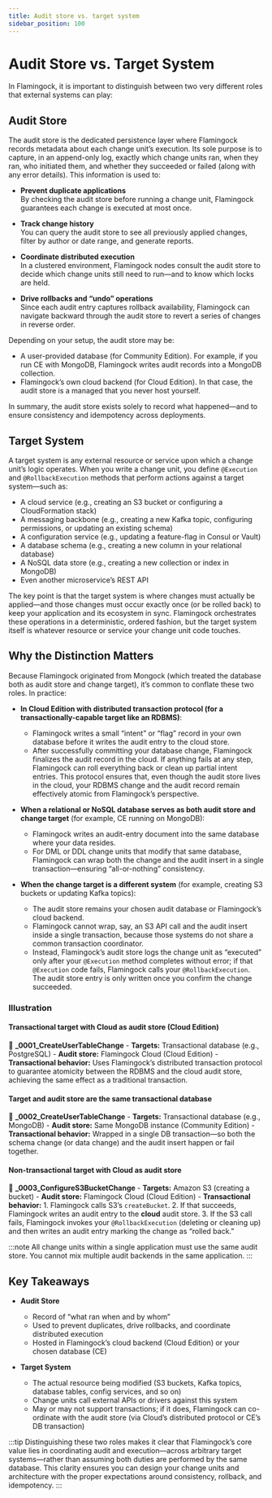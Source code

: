 ```yaml
---
title: Audit store vs. target system
sidebar_position: 100
---
```


# Audit Store vs. Target System

In Flamingock, it is important to distinguish between two very different roles that external systems can play:

## Audit Store

The audit store is the dedicated persistence layer where Flamingock records metadata about each change unit’s execution. Its sole purpose is to capture, in an append-only log, exactly which change units ran, when they ran, who initiated them, and whether they succeeded or failed (along with any error details). This information is used to:

- **Prevent duplicate applications**  
  By checking the audit store before running a change unit, Flamingock guarantees each change is executed at most once.

- **Track change history**  
  You can query the audit store to see all previously applied changes, filter by author or date range, and generate reports.

- **Coordinate distributed execution**  
  In a clustered environment, Flamingock nodes consult the audit store to decide which change units still need to run—and to know which locks are held.

- **Drive rollbacks and “undo” operations**  
  Since each audit entry captures rollback availability, Flamingock can navigate backward through the audit store to revert a series of changes in reverse order.

Depending on your setup, the audit store may be:

- A user-provided database (for Community Edition). For example, if you run CE with MongoDB, Flamingock writes audit records into a MongoDB collection.
- Flamingock’s own cloud backend (for Cloud Edition). In that case, the audit store is a managed that you never host yourself.

In summary, the audit store exists solely to record what happened—and to ensure consistency and idempotency across deployments.

## Target System

A target system is any external resource or service upon which a change unit’s logic operates. When you write a change unit, you define `@Execution` and `@RollbackExecution` methods that perform actions against a target system—such as:

- A cloud service (e.g., creating an S3 bucket or configuring a CloudFormation stack)
- A messaging backbone (e.g., creating a new Kafka topic, configuring permissions, or updating an existing schema)
- A configuration service (e.g., updating a feature-flag in Consul or Vault)
- A database schema (e.g., creating a new column in your relational database)
- A NoSQL data store (e.g., creating a new collection or index in MongoDB)
- Even another microservice’s REST API

The key point is that the target system is where changes must actually be applied—and those changes must occur exactly once (or be rolled back) to keep your application and its ecosystem in sync. Flamingock orchestrates these operations in a deterministic, ordered fashion, but the target system itself is whatever resource or service your change unit code touches.

## Why the Distinction Matters

Because Flamingock originated from Mongock (which treated the database both as audit store and change target), it’s common to conflate these two roles. In practice:

- **In Cloud Edition with distributed transaction protocol (for a transactionally-capable target like an RDBMS)**:
  - Flamingock writes a small “intent” or “flag” record in your own database before it writes the audit entry to the cloud store.
  - After successfully committing your database change, Flamingock finalizes the audit record in the cloud. If anything fails at any step, Flamingock can roll everything back or clean up partial intent entries. This protocol ensures that, even though the audit store lives in the cloud, your RDBMS change and the audit record remain effectively atomic from Flamingock’s perspective.

- **When a relational or NoSQL database serves as both audit store and change target** (for example, CE running on MongoDB):
  - Flamingock writes an audit-entry document into the same database where your data resides.
  - For DML or DDL change units that modify that same database, Flamingock can wrap both the change and the audit insert in a single transaction—ensuring “all-or-nothing” consistency.

- **When the change target is a different system** (for example, creating S3 buckets or updating Kafka topics):
  - The audit store remains your chosen audit database or Flamingock’s cloud backend.
  - Flamingock cannot wrap, say, an S3 API call and the audit insert inside a single transaction, because those systems do not share a common transaction coordinator.
  - Instead, Flamingock’s audit store logs the change unit as “executed” only after your `@Execution` method completes without error; if that `@Execution` code fails, Flamingock calls your `@RollbackExecution`. The audit store entry is only written once you confirm the change succeeded.

### Illustration

#### Transactional target with Cloud as audit store (Cloud Edition)

  📄 **_0001_CreateUserTableChange**
    - **Targets:** Transactional database (e.g., PostgreSQL)
    - **Audit store:** Flamingock Cloud (Cloud Edition)
    - **Transactional behavior:** Uses Flamingock’s distributed transaction protocol to guarantee atomicity between the RDBMS and the cloud audit store, achieving the same effect as a traditional transaction.

#### Target and audit store are the same transactional database

  📄 **_0002_CreateUserTableChange**
    - **Targets:** Transactional database (e.g., MongoDB)
    - **Audit store:** Same MongoDB instance (Community Edition)
    - **Transactional behavior:** Wrapped in a single DB transaction—so both the schema change (or data change) and the audit insert happen or fail together.

#### Non-transactional target with Cloud as audit store

  📄 **_0003_ConfigureS3BucketChange**
    - **Targets:** Amazon S3 (creating a bucket)
    - **Audit store:** Flamingock Cloud (Cloud Edition)
    - **Transactional behavior:**
      1. Flamingock calls S3’s `createBucket`.
      2. If that succeeds, Flamingock writes an audit entry to the **cloud** audit store.
      3. If the S3 call fails, Flamingock invokes your `@RollbackExecution` (deleting or cleaning up) and then writes an audit entry marking the change as “rolled back.”

:::note
All change units within a single application must use the same audit store. You cannot mix multiple audit backends in the same application.
:::


## Key Takeaways

- **Audit Store**
    - Record of “what ran when and by whom”
    - Used to prevent duplicates, drive rollbacks, and coordinate distributed execution
    - Hosted in Flamingock’s cloud backend (Cloud Edition) or your chosen database (CE) 

- **Target System**
    - The actual resource being modified (S3 buckets, Kafka topics, database tables, config services, and so on)
    - Change units call external APIs or drivers against this system
    - May or may not support transactions; if it does, Flamingock can co-ordinate with the audit store (via Cloud’s distributed protocol or CE’s DB transaction)


:::tip
Distinguishing these two roles makes it clear that Flamingock’s core value lies in coordinating audit and execution—across arbitrary target systems—rather than assuming both duties are performed by the same database. This clarity ensures you can design your change units and architecture with the proper expectations around consistency, rollback, and idempotency.
:::